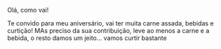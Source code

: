 Olá, como vai!

Te convido para meu aniversário, vai ter muita carne assada, bebidas e curtição!
MAs preciso da sua contribuição, leve ao menos a carne e a bebida, o resto damos um jeito... vamos curtir bastante
